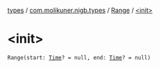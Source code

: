 [types](../../index.md) / [com.molikuner.nigb.types](../index.md) / [Range](index.md) / [&lt;init&gt;](./-init-.md)

# &lt;init&gt;

`Range(start: `[`Time`](../-time/index.md)`? = null, end: `[`Time`](../-time/index.md)`? = null)`